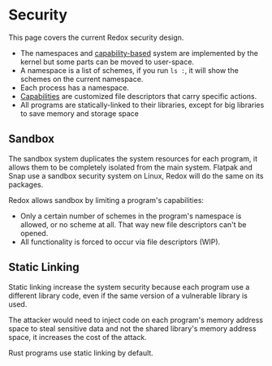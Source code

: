 # Security

This page covers the current Redox security design.

- The namespaces and [capability-based](https://en.wikipedia.org/wiki/Capability-based_security) system are implemented by the kernel but some parts can be moved to user-space.
- A namespace is a list of schemes, if you run `ls :`, it will show the schemes on the current namespace.
- Each process has a namespace.
- [Capabilities](https://en.wikipedia.org/wiki/File_descriptor#File_descriptors_as_capabilities) are customized file descriptors that carry specific actions.
- All programs are statically-linked to their libraries, except for big libraries to save memory and storage space

## Sandbox

The sandbox system duplicates the system resources for each program, it allows them to be completely isolated from the main system. Flatpak and Snap use a sandbox security system on Linux, Redox will do the same on its packages.

Redox allows sandbox by limiting a program's capabilities:

- Only a certain number of schemes in the program's namespace is allowed, or no scheme at all. That way new file descriptors can't be opened.
- All functionality is forced to occur via file descriptors (WIP).

## Static Linking

Static linking increase the system security because each program use a different library code, even if the same version of a vulnerable library is used.

The attacker would need to inject code on each program's memory address space to steal sensitive data and not the shared library's memory address space, it increases the cost of the attack.

Rust programs use static linking by default.
